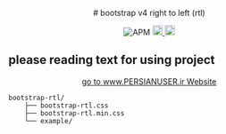 <p align="center"># bootstrap v4 right to left (rtl)</p>

<p align="center">

<img alt="APM" src="https://img.shields.io/apm/l/minifier.svg">

<a href="https://badge.fury.io/js/bootstrap-rtl-rezapasalar">
    <img src="https://badge.fury.io/js/bootstrap-rtl-rezapasalar.svg" alt="npm version" height="18">
</a>

<a href="https://badge.fury.io/ph/rezapasalar%2Fbootstrap-v4-rtl">
    <img src="https://badge.fury.io/ph/rezapasalar%2Fbootstrap-v4-rtl.svg" alt="PHP version" height="18">
</a>

</p>

## please reading text for using project

<p align="center">
    <a href="persianuser.ir">go to www.PERSIANUSER.ir Website</a>
</p>

```
bootstrap-rtl/
    ├── bootstrap-rtl.css
    ├── bootstrap-rtl.min.css
    └── example/

```
